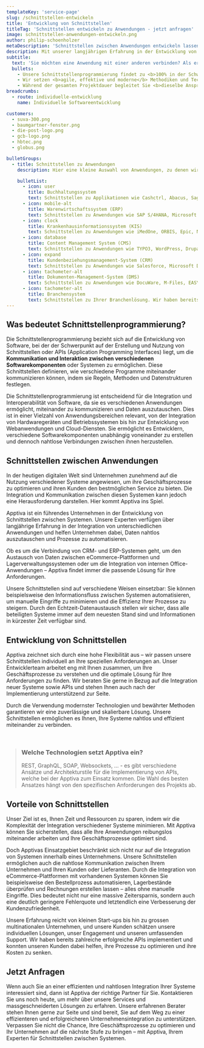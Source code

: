 ```yaml
---
templateKey: 'service-page'
slug: /schnittstellen-entwickeln
title: 'Entwicklung von Schnittstellen'
titleTag: 'Schnittstellen entwickeln zu Anwendungen - jetzt anfragen'
image: schnittstellen-anwendungen-entwickeln.png
author: philip-schoenholzer
metaDescription: 'Schnittstellen zwischen Anwendungen entwickeln lassen: Ganze Schweiz ✅ Pünktlich ✅ Top Entwickler ✅ kostenlose Beratung'
description: Mit unserer langjährigen Erfahrung in der Entwicklung von Schnittstellen zwischen ERP-, CMS-, CRM-, DMS- und Branchensystemen setzen wir Ihre Anforderungen an Programmierschnittstellen zwischen Ihren Anwendungen erfolgreich um.
subtitle:
  text: 'Sie möchten eine Anwendung mit einer anderen verbinden? Als erfahrene Schnittstellenentwickler können wir Ihnen helfen.'
  bullets:
    - Unsere Schnittstellenprogrammierung findet zu <b>100% in der Schweiz</b> statt. Somit sprechen wir die gleiche Sprache und kennen uns bestens in den Anwendungen und Systemen von Schweizer Unternehmen aus.
    - Wir setzen <b>agile, effektive und moderne</b> Methodiken und Technologien ein, welche Ihr Unternehmen ab dem ersten Tag unserer Zusammenarbeit bereichern.
    - Während der gesamten Projektdauer begleitet Sie <b>dieselbe Ansprechperson</b>.
breadcrumbs:
  - route: individuelle-entwicklung
    name: Individuelle Softwareentwicklung

customers:
  - suva-300.png
  - baumgartner-fenster.png
  - die-post-logo.png
  - gcb-logo.png
  - hbtec.png
  - globus.png

bulletGroups:
  - title: Schnittstellen zu Anwendungen
    description: Hier eine kleine Auswahl von Anwendungen, zu denen wir Schnittstellen entwickeln.

    bulletList:
      - icon: user
        title: Buchhaltungssystem
        text: Schnittstellen zu Applikationen wie Cashctrl, Abacus, Sage 50, Bexio, Lexware.
      - icon: mobile-alt
        title: Warenwirtschaftssystem (ERP)
        text: Schnittstellen zu Anwendungen wie SAP S/4HANA, Microsoft Dynamics 365, Sage X3, Abacus Business Software, ProAlpha
      - icon: clock
        title: Krankenhausinformationssystem (KIS)
        text: Schnittstellen zu Anwendungen wie iMedOne, ORBIS, Epic, Nexus / KIS
      - icon: database
        title: Content Management System (CMS)
        text: Schnittstellen zu Anwendungen wie TYPO3, WordPress, Drupal, Joomla, Contao
      - icon: expand
        title: Kundenbeziehungsmanagement-System (CRM)
        text: Schnittstellen zu Anwendungen wie Salesforce, Microsoft Dynamics 365, SAP CRM, Zoho CRM, SugarCRM
      - icon: tachometer-alt
        title: Dokumenten-Management-System (DMS)
        text: Schnittstellen zu Anwendungen wie DocuWare, M-Files, EASY DMS, Microsoft SharePoint, d.velop d3
      - icon: tachometer-alt
        title: Branchensystem
        text: Schnittstellen zu Ihrer Branchenlösung. Wir haben bereits Schnittstellen für Systeme wie Kassensysteme, Systeme für den Getränkehandel, verschiedene Ticketsysteme, interne Datenbanken wie MS SQL und viele mehr entwickelt.
---
```


## Was bedeutet Schnittstellenprogrammierung?

Die Schnittstellenprogrammierung bezieht sich auf die Entwicklung von Software, bei der der Schwerpunkt auf der Erstellung und Nutzung von Schnittstellen oder APIs (Application Programming Interfaces) liegt, um die <b>Kommunikation und Interaktion zwischen verschiedenen Softwarekomponenten</b> oder Systemen zu ermöglichen. Diese Schnittstellen definieren, wie verschiedene Programme miteinander kommunizieren können, indem sie Regeln, Methoden und Datenstrukturen festlegen.

Die Schnittstellenprogrammierung ist entscheidend für die Integration und Interoperabilität von Software, da sie es verschiedenen Anwendungen ermöglicht, miteinander zu kommunizieren und Daten auszutauschen. Dies ist in einer Vielzahl von Anwendungsbereichen relevant, von der Integration von Hardwaregeräten und Betriebssystemen bis hin zur Entwicklung von Webanwendungen und Cloud-Diensten. Sie ermöglicht es Entwicklern, verschiedene Softwarekomponenten unabhängig voneinander zu erstellen und dennoch nahtlose Verbindungen zwischen ihnen herzustellen.

## Schnittstellen zwischen Anwendungen

In der heutigen digitalen Welt sind Unternehmen zunehmend auf die Nutzung verschiedener Systeme angewiesen, um ihre Geschäftsprozesse zu optimieren und ihren Kunden den bestmöglichen Service zu bieten. Die Integration und Kommunikation zwischen diesen Systemen kann jedoch eine Herausforderung darstellen. Hier kommt Apptiva ins Spiel.

Apptiva ist ein führendes Unternehmen in der Entwicklung von Schnittstellen zwischen Systemen. Unsere Experten verfügen über langjährige Erfahrung in der Integration von unterschiedlichen Anwendungen und helfen Unternehmen dabei, Daten nahtlos auszutauschen und Prozesse zu automatisieren.

Ob es um die Verbindung von CRM- und ERP-Systemen geht, um den Austausch von Daten zwischen eCommerce-Plattformen und Lagerverwaltungssystemen oder um die Integration von internen Office-Anwendungen – Apptiva findet immer die passende Lösung für Ihre Anforderungen.

Unsere Schnittstellen sind auf verschiedene Weisen einsetzbar: Sie können beispielsweise den Informationsfluss zwischen Systemen automatisieren, um manuelle Eingriffe zu minimieren und die Effizienz Ihrer Prozesse zu steigern. Durch den Echtzeit-Datenaustausch stellen wir sicher, dass alle beteiligten Systeme immer auf dem neuesten Stand sind und Informationen in kürzester Zeit verfügbar sind.

## Entwicklung von Schnittstellen

Apptiva zeichnet sich durch eine hohe Flexibilität aus – wir passen unsere Schnittstellen individuell an Ihre speziellen Anforderungen an. Unser Entwicklerteam arbeitet eng mit Ihnen zusammen, um Ihre Geschäftsprozesse zu verstehen und die optimale Lösung für Ihre Anforderungen zu finden. Wir beraten Sie gerne in Bezug auf die Integration neuer Systeme sowie APIs und stehen Ihnen auch nach der Implementierung unterstützend zur Seite.

Durch die Verwendung modernster Technologien und bewährter Methoden garantieren wir eine zuverlässige und skalierbare Lösung. Unsere Schnittstellen ermöglichen es Ihnen, Ihre Systeme nahtlos und effizient miteinander zu verbinden.

<br>

> ### Welche Technologien setzt Apptiva ein?
>
> REST, GraphQL, SOAP, Websockets, ... - es gibt verschiedene Ansätze und Architekturstile für die Implementierung von APIs, welche bei der Apptiva zum Einsatz kommen. Die Wahl des besten Ansatzes hängt von den spezifischen Anforderungen des Projekts ab.

## Vorteile von Schnittstellen

Unser Ziel ist es, Ihnen Zeit und Ressourcen zu sparen, indem wir die Komplexität der Integration verschiedener Systeme minimieren. Mit Apptiva können Sie sicherstellen, dass alle Ihre Anwendungen reibungslos miteinander arbeiten und Ihre Geschäftsprozesse optimiert sind.

Doch Apptivas Einsatzgebiet beschränkt sich nicht nur auf die Integration von Systemen innerhalb eines Unternehmens. Unsere Schnittstellen ermöglichen auch die nahtlose Kommunikation zwischen Ihrem Unternehmen und Ihren Kunden oder Lieferanten. Durch die Integration von eCommerce-Plattformen mit vorhandenen Systemen können Sie beispielsweise den Bestellprozess automatisieren, Lagerbestände überprüfen und Rechnungen erstellen lassen – alles ohne manuelle Eingriffe. Dies bedeutet nicht nur eine massive Zeitersparnis, sondern auch eine deutlich geringere Fehlerquote und letztendlich eine Verbesserung der Kundenzufriedenheit.

Unsere Erfahrung reicht von kleinen Start-ups bis hin zu grossen multinationalen Unternehmen, und unsere Kunden schätzen unsere individuellen Lösungen, unser Engagement und unseren umfassenden Support. Wir haben bereits zahlreiche erfolgreiche APIs implementiert und konnten unseren Kunden dabei helfen, ihre Prozesse zu optimieren und ihre Kosten zu senken.

## Jetzt Anfragen

Wenn auch Sie an einer effizienten und nahtlosen Integration Ihrer Systeme interessiert sind, dann ist Apptiva der richtige Partner für Sie. Kontaktieren Sie uns noch heute, um mehr über unsere Services und massgeschneiderten Lösungen zu erfahren. Unsere erfahrenen Berater stehen Ihnen gerne zur Seite und sind bereit, Sie auf dem Weg zu einer effizienteren und erfolgreicheren Unternehmensintegration zu unterstützen. Verpassen Sie nicht die Chance, Ihre Geschäftsprozesse zu optimieren und Ihr Unternehmen auf die nächste Stufe zu bringen – mit Apptiva, Ihrem Experten für Schnittstellen zwischen Systemen.
